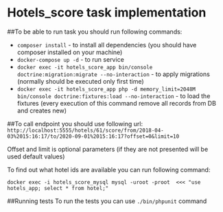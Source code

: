 # Hotels_score task implementation

##To be able to run task you should run following commands:

* ```composer install``` - to install all dependencies (you should have composer installed on your machine)
* ```docker-compose up -d``` - to run service
* ```docker exec -it hotels_score_app bin/console  doctrine:migration:migrate --no-interaction``` - to apply migrations
(normally should be executed only first time)
* ```docker exec -it hotels_score_app php -d memory_limit=2048M bin/console doctrine:fixtures:load --no-interaction``` - to load the fixtures
(every execution of this command remove all records from DB and creates new)


##To call endpoint you should use following url:
```http://localhost:5555/hotels/61/score/from/2018-04-03%2015:16:17/to/2020-09-01%2015:16:17?offset=0&limit=10```

Offset and limit is optional parameters (if they are not presented will be used default values)

To find out what hotel ids are available you can run following command:

```docker exec -i hotels_score_mysql mysql -uroot -proot  <<< "use hotels_app; select * from hotel;"```

##Running tests
To run the tests you can use ```./bin/phpunit``` command
